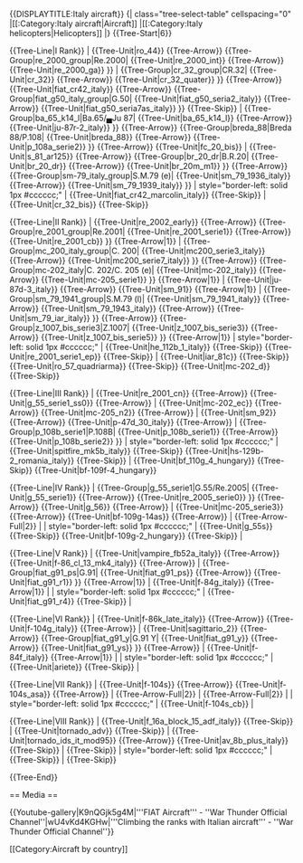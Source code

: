 {{DISPLAYTITLE:Italy aircraft}}
{| class="tree-select-table" cellspacing="0"
|[[:Category:Italy aircraft|Aircraft]]
|[[:Category:Italy helicopters|Helicopters]]
|}
{{Tree-Start|6}}

{{Tree-Line|I Rank}}
|
{{Tree-Unit|ro_44}}
{{Tree-Arrow}}
{{Tree-Group|re_2000_group|Re.2000|
  {{Tree-Unit|re_2000_int}}
{{Tree-Arrow}}
{{Tree-Unit|re_2000_ga}}
}}
|
{{Tree-Group|cr_32_group|CR.32|
  {{Tree-Unit|cr_32}}
{{Tree-Arrow}}
{{Tree-Unit|cr_32_quater}}
}}
{{Tree-Arrow}}
{{Tree-Unit|fiat_cr42_italy}}
{{Tree-Arrow}}
{{Tree-Group|fiat_g50_italy_group|G.50|
  {{Tree-Unit|fiat_g50_seria2_italy}}
{{Tree-Arrow}}
{{Tree-Unit|fiat_g50_seria7as_italy}}
}}
{{Tree-Skip}}
|
{{Tree-Group|ba_65_k14_l|Ba.65/▄Ju 87|
  {{Tree-Unit|ba_65_k14_l}}
{{Tree-Arrow}}
{{Tree-Unit|ju-87r-2_italy}}
}}
{{Tree-Arrow}}
{{Tree-Group|breda_88|Breda 88/P.108|
  {{Tree-Unit|breda_88}}
{{Tree-Arrow}}
{{Tree-Unit|p_108a_serie2}}
}}
{{Tree-Arrow}}
{{Tree-Unit|fc_20_bis}}
|
{{Tree-Unit|s_81_ar125}}
{{Tree-Arrow}}
{{Tree-Group|br_20_dr|B.R.20|
  {{Tree-Unit|br_20_dr}}
{{Tree-Arrow}}
{{Tree-Unit|br_20m_m1}}
}}
{{Tree-Arrow}}
{{Tree-Group|sm-79_italy_group|S.M.79 (e)|
  {{Tree-Unit|sm_79_1936_italy}}
{{Tree-Arrow}}
{{Tree-Unit|sm_79_1939_italy}}
}}
| style="border-left: solid 1px #cccccc;" |
{{Tree-Unit|fiat_cr42_marcolin_italy}}
{{Tree-Skip}}
|
{{Tree-Unit|cr_32_bis}}
{{Tree-Skip}}

{{Tree-Line|II Rank}}
|
{{Tree-Unit|re_2002_early}}
{{Tree-Arrow}}
{{Tree-Group|re_2001_group|Re.2001|
  {{Tree-Unit|re_2001_serie1}}
{{Tree-Arrow}}
{{Tree-Unit|re_2001_cb}}
}}
{{Tree-Arrow|1}}
|
{{Tree-Group|mc_200_italy_group|C. 200|
  {{Tree-Unit|mc200_serie3_italy}}
{{Tree-Arrow}}
{{Tree-Unit|mc200_serie7_italy}}
}}
{{Tree-Arrow}}
{{Tree-Group|mc-202_italy|C. 202/C. 205 (e)|
  {{Tree-Unit|mc-202_italy}}
{{Tree-Arrow}}
{{Tree-Unit|mc-205_serie1}}
}}
{{Tree-Arrow|1}}
|
{{Tree-Unit|ju-87d-3_italy}}
{{Tree-Arrow}}
{{Tree-Unit|sm_91}}
{{Tree-Arrow|1}}
|
{{Tree-Group|sm_79_1941_group|S.M.79 (l)|
  {{Tree-Unit|sm_79_1941_italy}}
{{Tree-Arrow}}
{{Tree-Unit|sm_79_1943_italy}}
{{Tree-Arrow}}
{{Tree-Unit|sm_79_iar_italy}}
}}
{{Tree-Arrow}}
{{Tree-Group|z_1007_bis_serie3|Z.1007|
  {{Tree-Unit|z_1007_bis_serie3}}
{{Tree-Arrow}}
{{Tree-Unit|z_1007_bis_serie5}}
}}
{{Tree-Arrow|1}}
| style="border-left: solid 1px #cccccc;" |
{{Tree-Unit|he_112b_1_italy}}
{{Tree-Skip}}
{{Tree-Unit|re_2001_serie1_ep}}
{{Tree-Skip}}
|
{{Tree-Unit|iar_81c}}
{{Tree-Skip}}
{{Tree-Unit|ro_57_quadriarma}}
{{Tree-Skip}}
{{Tree-Unit|mc-202_d}}
{{Tree-Skip}}

{{Tree-Line|III Rank}}
|
{{Tree-Unit|re_2001_cn}}
{{Tree-Arrow}}
{{Tree-Unit|g_55_serie1_ss0}}
{{Tree-Arrow}}
|
{{Tree-Unit|mc-202_ec}}
{{Tree-Arrow}}
{{Tree-Unit|mc-205_n2}}
{{Tree-Arrow}}
|
{{Tree-Unit|sm_92}}
{{Tree-Arrow}}
{{Tree-Unit|p-47d_30_italy}}
{{Tree-Arrow}}
|
{{Tree-Group|p_108b_serie1|P.108B|
  {{Tree-Unit|p_108b_serie1}}
{{Tree-Arrow}}
{{Tree-Unit|p_108b_serie2}}
}}
| style="border-left: solid 1px #cccccc;" |
{{Tree-Unit|spitfire_mk5b_italy}}
{{Tree-Skip}}
{{Tree-Unit|hs-129b-2_romania_italy}}
{{Tree-Skip}}
|
{{Tree-Unit|bf_110g_4_hungary}}
{{Tree-Skip}}
{{Tree-Unit|bf-109f-4_hungary}}

{{Tree-Line|IV Rank}}
|
{{Tree-Group|g_55_serie1|G.55/Re.2005|
  {{Tree-Unit|g_55_serie1}}
{{Tree-Arrow}}
{{Tree-Unit|re_2005_serie0}}
}}
{{Tree-Arrow}}
{{Tree-Unit|g_56}}
{{Tree-Arrow}}
|
{{Tree-Unit|mc-205_serie3}}
{{Tree-Arrow}}
{{Tree-Unit|bf-109g-14as}}
{{Tree-Arrow}}
|
{{Tree-Arrow-Full|2}}
|
| style="border-left: solid 1px #cccccc;" |
{{Tree-Unit|g_55s}}
{{Tree-Skip}}
{{Tree-Unit|bf-109g-2_hungary}}
{{Tree-Skip}}
|

{{Tree-Line|V Rank}}
|
{{Tree-Unit|vampire_fb52a_italy}}
{{Tree-Arrow}}
{{Tree-Unit|f-86_cl_13_mk4_italy}}
{{Tree-Arrow}}
|
{{Tree-Group|fiat_g91_ps|G.91|
  {{Tree-Unit|fiat_g91_ps}}
{{Tree-Arrow}}
{{Tree-Unit|fiat_g91_r1}}
}}
{{Tree-Arrow|1}}
|
{{Tree-Unit|f-84g_italy}}
{{Tree-Arrow|1}}
|
| style="border-left: solid 1px #cccccc;" |
{{Tree-Unit|fiat_g91_r4}}
{{Tree-Skip}}
|

{{Tree-Line|VI Rank}}
|
{{Tree-Unit|f-86k_late_italy}}
{{Tree-Arrow}}
{{Tree-Unit|f-104g_italy}}
{{Tree-Arrow}}
|
{{Tree-Unit|sagittario_2}}
{{Tree-Arrow}}
{{Tree-Group|fiat_g91_y|G.91 Y|
  {{Tree-Unit|fiat_g91_y}}
{{Tree-Arrow}}
{{Tree-Unit|fiat_g91_ys}}
}}
{{Tree-Arrow}}
|
{{Tree-Unit|f-84f_italy}}
{{Tree-Arrow|1}}
|
| style="border-left: solid 1px #cccccc;" |
{{Tree-Unit|ariete}}
{{Tree-Skip}}
|

{{Tree-Line|VII Rank}}
|
{{Tree-Unit|f-104s}}
{{Tree-Arrow}}
{{Tree-Unit|f-104s_asa}}
{{Tree-Arrow}}
|
{{Tree-Arrow-Full|2}}
|
{{Tree-Arrow-Full|2}}
|
| style="border-left: solid 1px #cccccc;" |
{{Tree-Unit|f-104s_cb}}
|

{{Tree-Line|VIII Rank}}
|
{{Tree-Unit|f_16a_block_15_adf_italy}}
{{Tree-Skip}}
|
{{Tree-Unit|tornado_adv}}
{{Tree-Skip}}
|
{{Tree-Unit|tornado_ids_it_mod95}}
{{Tree-Arrow}}
{{Tree-Unit|av_8b_plus_italy}}
{{Tree-Skip}}
|
{{Tree-Skip}}
| style="border-left: solid 1px #cccccc;" |
{{Tree-Skip}}
|
{{Tree-Skip}}

{{Tree-End}}

== Media ==

<!-- ''Excellent additions to the article would be video guides, screenshots from the game, and photos.'' -->

{{Youtube-gallery|K9nQGjk5g4M|'''FIAT Aircraft'''  - ''War Thunder Official Channel''|wU4vKd4KGHw|'''Climbing the ranks with Italian aircraft'''  - ''War Thunder Official Channel''}}

[[Category:Aircraft by country]]

